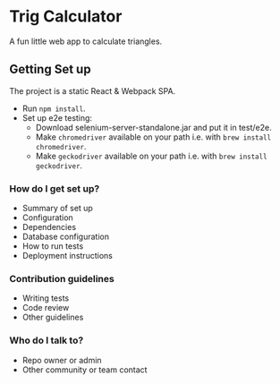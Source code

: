 # Trig Calculator #

A fun little web app to calculate triangles.

## Getting Set up ##

The project is a static React & Webpack SPA.

* Run `npm install`.
* Set up e2e testing:
  * Download selenium-server-standalone.jar and put it in test/e2e.
  * Make `chromedriver` available on your path i.e. with `brew install chromedriver`.
  * Make `geckodriver` available on your path i.e. with `brew install geckodriver`.


### How do I get set up? ###

* Summary of set up
* Configuration
* Dependencies
* Database configuration
* How to run tests
* Deployment instructions

### Contribution guidelines ###

* Writing tests
* Code review
* Other guidelines

### Who do I talk to? ###

* Repo owner or admin
* Other community or team contact
